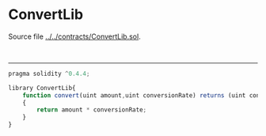 # ConvertLib

Source file [../../contracts/ConvertLib.sol](../../contracts/ConvertLib.sol).

<br />

<hr />

```javascript
pragma solidity ^0.4.4;

library ConvertLib{
	function convert(uint amount,uint conversionRate) returns (uint convertedAmount)
	{
		return amount * conversionRate;
	}
}

```
